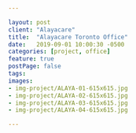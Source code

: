```yaml
---

layout: post
client: "Alayacare"
title:  "Alayacare Toronto Office"
date:   2019-09-01 10:00:30 -0500
categories: [project, office]
feature: true
postPage: false
tags:
images: 
- img-project/ALAYA-01-615x615.jpg
- img-project/ALAYA-02-615x615.jpg
- img-project/ALAYA-03-615x615.jpg
- img-project/ALAYA-04-615x615.jpg

---
```



